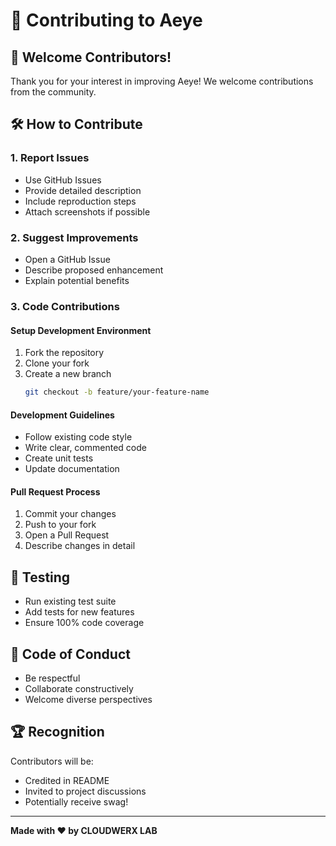 # 🤝 Contributing to Aeye

## 🌟 Welcome Contributors!

Thank you for your interest in improving Aeye! We welcome contributions from the community.

## 🛠 How to Contribute

### 1. Report Issues
- Use GitHub Issues
- Provide detailed description
- Include reproduction steps
- Attach screenshots if possible

### 2. Suggest Improvements
- Open a GitHub Issue
- Describe proposed enhancement
- Explain potential benefits

### 3. Code Contributions

#### Setup Development Environment
1. Fork the repository
2. Clone your fork
3. Create a new branch
   ```bash
   git checkout -b feature/your-feature-name
   ```

#### Development Guidelines
- Follow existing code style
- Write clear, commented code
- Create unit tests
- Update documentation

#### Pull Request Process
1. Commit your changes
2. Push to your fork
3. Open a Pull Request
4. Describe changes in detail

## 🧪 Testing

- Run existing test suite
- Add tests for new features
- Ensure 100% code coverage

## 📝 Code of Conduct

- Be respectful
- Collaborate constructively
- Welcome diverse perspectives

## 🏆 Recognition

Contributors will be:
- Credited in README
- Invited to project discussions
- Potentially receive swag!

---

**Made with ❤️ by CLOUDWERX LAB**
